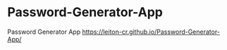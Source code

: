 # Password-Generator-App
Password Generator App
https://leiton-cr.github.io/Password-Generator-App/
